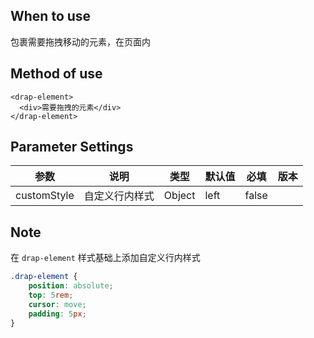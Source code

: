 ## When to use

包裹需要拖拽移动的元素，在页面内

## Method of use

```vue 
<drap-element>
  <div>需要拖拽的元素</div>
</drap-element>
```

## Parameter Settings

| 参数      | 说明                  | 类型   | 默认值 | 必填 | 版本 |
| --------- | --------------------  | ------ | ----- | ----- | ---- |
| customStyle | 自定义行内样式       | Object | left | false |      |

## Note

在 `drap-element` 样式基础上添加自定义行内样式
```css
.drap-element {
    position: absolute;
    top: 5rem;
    cursor: move;
    padding: 5px;
}
```

